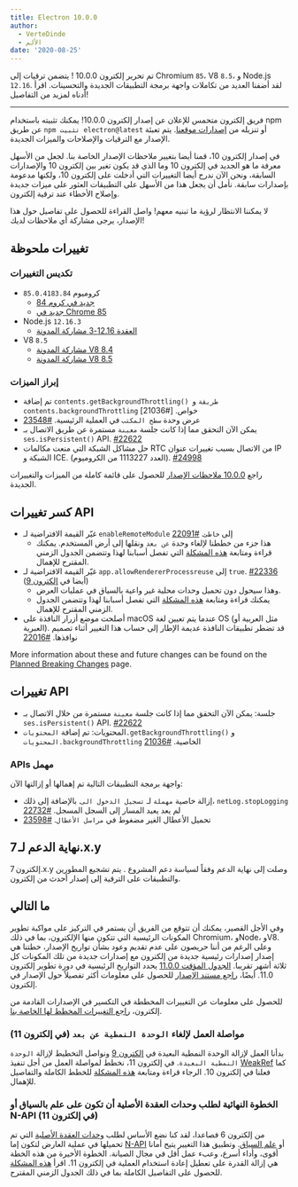 ```yaml
---
title: Electron 10.0.0
author:
  - VerteDinde
  - الألم
date: '2020-08-25'
---
```


تم تحرير إلكترون 10.0.0 ! يتضمن ترقيات إلى Chromium `85`، V8 `8.5`، و Node.js `12.16`. لقد أضفنا العديد من تكاملات واجهة برمجة التطبيقات الجديدة والتحسينات. اقرأ أدناه لمزيد من التفاصيل!

---

فريق إلكترون متحمس للإعلان عن إصدار إلكترون 10.0.0! يمكنك تثبيته باستخدام npm عن طريق `npm تثبيت electron@latest` أو تنزيله من [إصدارات موقعنا](https://electronjs.org/releases/stable). يتم تعبئة الإصدار مع الترقيات والإصلاحات والميزات الجديدة.

في إصدار إلكترون 10، قمنا أيضا بتغيير ملاحظات الإصدار الخاصة بنا. لجعل من الأسهل معرفة ما هو الجديد في إلكترون 10 وما الذي قد يكون تغير بين إلكترون 10 والإصدارات السابقة، ونحن الآن ندرج أيضا التغييرات التي أدخلت على إلكترون 10، ولكنها مدعومة بإصدارات سابقة. نأمل أن يجعل هذا من الأسهل على التطبيقات العثور على ميزات جديدة وإصلاح الأخطاء عند ترقية إلكترون.

لا يمكننا الانتظار لرؤية ما تبنيه معهم! واصل القراءة للحصول على تفاصيل حول هذا الإصدار، يرجى مشاركة أي ملاحظات لديك!

## تغييرات ملحوظة

### تكديس التغييرات

* كروميوم `85.0.4183.84`
    * [جديد في كروم 84](https://developers.google.com/web/updates/2020/07/nic84)
    * [جديد في Chrome 85](https://chromereleases.googleblog.com/2020/08/stable-channel-update-for-desktop_25.html)
* Node.js `12.16.3`
    * [العقدة 12.16-3 مشاركة المدونة](https://nodejs.org/en/blog/release/v12.16.3/)
* V8 `8.5`
    * [مشاركة المدونة V8 8.4](https://v8.dev/blog/v8-release-84)
    * [مشاركة المدونة V8 8.5](https://v8.dev/blog/v8-release-85)

### إبراز الميزات

* تم إضافة `contents.getBackgroundThrottling() طريقة` و `contents.backgroundThrottling` خواص. [#21036]
* عرض وحدة `سطح المكتب` في العملية الرئيسية. [#23548](https://github.com/electron/electron/pull/23548)
* يمكن الآن التحقق مما إذا كانت جلسة `معينة` مستمرة عن طريق الاتصال بـ `ses.isPersistent()` API. [#22622](https://github.com/electron/electron/pull/22622)
* حل مشاكل الشبكة التي منعت مكالمات RTC من الاتصال بسبب تغييرات عنوان IP الشبكة و ICE. (العدد 1113227 من الكروميوم). [#24998](https://github.com/electron/electron/pull/24998)

راجع [10.0.0 ملاحظات الإصدار](https://github.com/electron/electron/releases/tag/v10.0.0) للحصول على قائمة كاملة من الميزات والتغييرات الجديدة.

## كسر تغييرات API

* غيّر القيمة الافتراضية لـ `enableRemoteModule` إلى `خاطئ`. [#22091](https://github.com/electron/electron/pull/22091)
    * هذا جزء من خططنا لإلغاء وحدة `عن بعد` ونقلها إلى أرض المستخدم. يمكنك قراءة ومتابعة [هذه المشكلة](https://github.com/electron/electron/issues/21408) التي تفصل أسبابنا لهذا وتتضمن الجدول الزمني المقترح للإهمال.
* غيّر القيمة الافتراضية لـ `app.allowRendererProcessreuse` إلى `true`. [#22336](https://github.com/electron/electron/pull/22336) (أيضا في [إلكترون 9](https://github.com/electron/electron/pull/22401))
   * وهذا سيحول دون تحميل وحدات محلية غير واعية بالسياق في عمليات العرض.
   * يمكنك قراءة ومتابعة [هذه المشكلة](https://github.com/electron/electron/issues/18397) التي تفصل أسبابنا لهذا وتتضمن الجدول الزمني المقترح للإهمال.
* أصلحت موضع أزرار النافذة على macOS عندما يتم تعيين لغة OS (مثل العربية أو العبرية). قد تضطر تطبيقات النافذة عديمة الإطار إلى حساب هذا التغيير أثناء تصميم نوافذها. [#22016](https://github.com/electron/electron/pull/22016)

More information about these and future changes can be found on the [Planned Breaking Changes](https://github.com/electron/electron/blob/master/docs/breaking-changes.md) page.

## تغييرات API

* جلسة: يمكن الآن التحقق مما إذا كانت جلسة `معينة` مستمرة من خلال الاتصال بـ `ses.isPersistent()` API. [#22622](https://github.com/electron/electron/pull/22622)
* المحتويات: تم إضافة `المحتويات.getBackgroundThrottling()` و `المحتويات.backgroundThrottling` الخاصية. [#21036](https://github.com/electron/electron/pull/21036)

### APIs مهمل

واجهة برمجة التطبيقات التالية تم إهمالها أو إزالتها الآن:

* إزالة خاصية `مهملة` لـ `تسجيل الدخول الى`. بالإضافة إلى ذلك، `netLog.stopLogging` لم يعد يعيد المسار إلى السجل المسجل. [#22732](https://github.com/electron/electron/pull/22732)
* تحميل الأعطال الغير مضغوط في `مراسل الأعطال`. [#23598](https://github.com/electron/electron/pull/23598)

## نهاية الدعم لـ 7.x.y

إلكترون 7.x.y وصلت إلى نهاية الدعم وفقاً لسياسة دعم المشروع [](https://electronjs.org/docs/tutorial/support#supported-versions). يتم تشجيع المطورين والتطبيقات على الترقية إلى إصدار أحدث من إلكترون.

## ما التالي

وفي الأجل القصير، يمكنك أن تتوقع من الفريق أن يستمر في التركيز على مواكبة تطوير المكونات الرئيسية التي تتكون منها الإلكترون، بما في ذلك Chromium، وNode، وV8. وعلى الرغم من أننا حريصون على عدم تقديم وعود بشأن تواريخ الإصدار، خطتنا هي إصدار إصدارات رئيسية جديدة من إلكترون مع إصدارات جديدة من تلك المكونات كل ثلاثة أشهر تقريبا. [الجدول المؤقت 11.0.0](https://electronjs.org/docs/tutorial/electron-timelines) يحدد التواريخ الرئيسية في دورة تطوير إلكترون 11.0. أيضًا، [راجع مستند الإصدار](https://electronjs.org/docs/tutorial/electron-versioning) للحصول على معلومات أكثر تفصيلاً حول الإصدار في إلكترون.

للحصول على معلومات عن التغييرات المخططة في التكسير في الإصدارات القادمة من إلكترون، [راجع التغييرات المخطط لها الخاصة بنا](https://github.com/electron/electron/blob/master/docs/breaking-changes.md).

### مواصلة العمل لإلغاء `الوحدة النمطية عن بعد` (في إلكترون 11)
بدأنا العمل لإزالة الوحدة النمطية البعيدة في [إلكترون 9](https://www.electronjs.org/blog/electron-9-0) ونواصل التخطيط لإزالة `الوحدة النمطية البعيدة`. في إلكترون 11، نخطط لمواصلة العمل من أجل تنفيذ [WeakRef](https://v8.dev/features/weak-references) كما فعلنا في إلكترون 10. الرجاء قراءة ومتابعة [هذه المشكلة](https://github.com/electron/electron/issues/21408) للخطط الكاملة والتفاصيل للإهمال.

### الخطوة النهائية لطلب وحدات العقدة الأصلية أن تكون على علم بالسياق أو N-API (في إلكترون 11)
من إلكترون 6 فصاعدا، لقد كنا نضع الأساس لطلب [وحدات العقدة الأصلية](https://nodejs.org/api/addons.html) التي تم تحميلها في عملية العارض لتكون إما [N-API](https://nodejs.org/api/n-api.html) أو [علم السياق](https://nodejs.org/api/addons.html#addons_context_aware_addons). وتطبيق هذا التغيير يتيح أمانا أقوى، وأداء أسرع، وعبء عمل أقل في مجال الصيانة. الخطوة الأخيرة من هذه الخطة هي إزالة القدرة على تعطيل إعادة استخدام العملية في إلكترون 11. اقرأ [هذه المشكلة](https://github.com/electron/electron/issues/18397) للحصول على التفاصيل الكاملة بما في ذلك الجدول الزمني المقترح.
